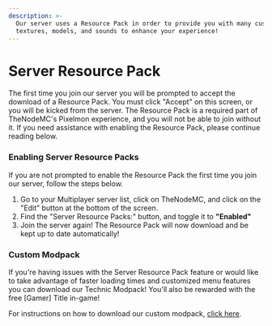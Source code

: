 ```yaml
---
description: >-
  Our server uses a Resource Pack in order to provide you with many custom
  textures, models, and sounds to enhance your experience!
---
```


# Server Resource Pack

The first time you join our server you will be prompted to accept the download of a Resource Pack. You must click "Accept" on this screen, or you will be kicked from the server. The Resource Pack is a required part of TheNodeMC's Pixelmon experience, and you will not be able to join without it. If you need assistance with enabling the Resource Pack, please continue reading below.

### Enabling Server Resource Packs

If you are not prompted to enable the Resource Pack the first time you join our server, follow the steps below.

1. Go to your Multiplayer server list, click on TheNodeMC, and click on the "Edit" button at the bottom of the screen.
2. Find the "Server Resource Packs:" button, and toggle it to **"Enabled"**
3. Join the server again! The Resource Pack will now download and be kept up to date automatically!

### Custom Modpack

If you're having issues with the Server Resource Pack feature or would like to take advantage of faster loading times and customized menu features you can download our Technic Modpack! You'll also be rewarded with the free \[Gamer] Title in-game!

For instructions on how to download our custom modpack, [click here](https://www.thenodemc.com/modpack/).
